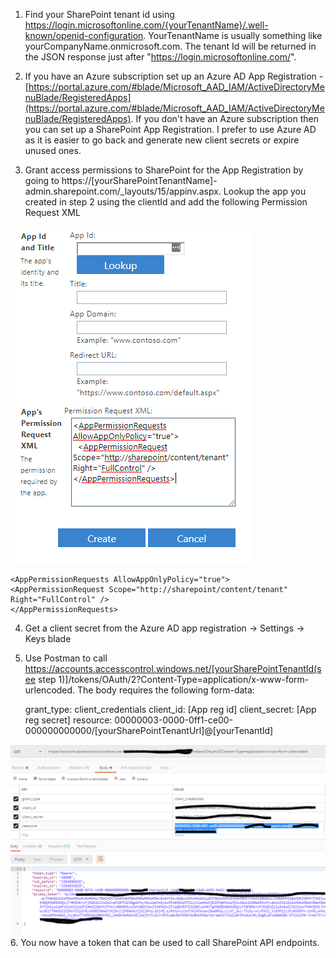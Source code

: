 1. Find your SharePoint tenant id using https://login.microsoftonline.com/{yourTenantName}/.well-known/openid-configuration. 
YourTenantName is usually something like yourCompanyName.onmicrosoft.com. The tenant Id will be returned in the JSON response just after "https://login.microsoftonline.com/".

2. If you have an Azure subscription set up an Azure AD App Registration - 
[https://portal.azure.com/#blade/Microsoft_AAD_IAM/ActiveDirectoryMenuBlade/RegisteredApps](https://portal.azure.com/#blade/Microsoft_AAD_IAM/ActiveDirectoryMenuBlade/RegisteredApps). 
If you don't have an Azure subscription then you can set up a SharePoint App Registration. I prefer to use Azure AD as it is easier to go back and generate new client secrets or expire unused ones.

3. Grant access permissions to SharePoint for the App Registration by going to https://[yourSharePointTenantName]-admin.sharepoint.com/_layouts/15/appinv.aspx. Lookup the app you created in step 2 using the clientId and add the following Permission Request XML

![](/assets/images/SharePointToken1-1.PNG)

    <AppPermissionRequests AllowAppOnlyPolicy="true">
    <AppPermissionRequest Scope="http://sharepoint/content/tenant" Right="FullControl" />
    </AppPermissionRequests>
4. Get a client secret from the Azure AD app registration -> Settings -> Keys blade
5. Use Postman to call https://accounts.accesscontrol.windows.net/[yourSharePointTenantId(see step 1)]/tokens/OAuth/2?Content-Type=application/x-www-form-urlencoded. The body requires the following form-data:

    grant_type: client_credentials
    client_id: [App reg id]
    client_secret: [App reg secret]
    resource: 00000003-0000-0ff1-ce00-000000000000/[yourSharePointTenantUrl]@[yourTenantId]

![](/assets/images/SharePointToken2.PNG)6. You now have a token that can be used to call SharePoint API endpoints.